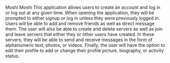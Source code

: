 Moshi Moshi
This application allows users to create an account and log in or log out at any given time. When opening the application, they will be prompted to either signup or log in unless they were previously logged in. Users will be able to add and remove friends as well as direct message them. The user will also be able to create and delete servers as well as join and leave servers that either they or other users have created. In these servers, they will be able to send and receive messages in the form of alphanumeric text, photos, or videos. Finally, the user will have the option to edit their profile to add or change their profile picture, biography, or activity status.
